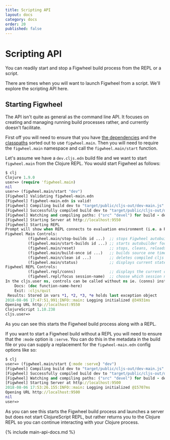 ```yaml
---
title: Scripting API
layout: docs
category: docs
order: 20
published: false
---
```


# Scripting API

<div class="lead-in">You can readily start and stop a Figwheel build
process from the REPL or a script.</div>

There are times when you will want to launch Figwheel from a
script. We'll explore the scripting API here.

## Starting Figwheel

The API isn't quite as general as the command line API. It focuses on
creating and managing running build processes rather, and currently
doesn't facilitate.

First off you will need to ensure that you have
[the dependencies](installation) and the [classpaths](classpath)
sorted out to use `figwheel.main`. Then you will need to require the
`figwheel.main` namespace and call the `figwheel.main/start` function.

Let's assume we have a `dev.cljs.edn` build file and we want to start
`figwheel.main` from the Clojure REPL. You would start Figwheel as follows:

```clojure
$ clj
Clojure 1.9.0
user=> (require 'figwheel.main)
nil
user=> (figwheel.main/start "dev")
[Figwheel] Validating figwheel-main.edn
[Figwheel] figwheel-main.edn is valid!
[Figwheel] Compiling build dev to "target/public/cljs-out/dev-main.js"
[Figwheel] Successfully compiled build dev to "target/public/cljs-out/dev-main.js" in 0.808 seconds.
[Figwheel] Watching and compiling paths: ("src" "devel") for build - dev
[Figwheel] Starting Server at http://localhost:9550
[Figwheel] Starting REPL
Prompt will show when REPL connects to evaluation environment (i.e. a REPL hosting webpage)
Figwheel Main Controls:
          (figwheel.main/stop-builds id ...)  ;; stops Figwheel autobuilder for ids
          (figwheel.main/start-builds id ...) ;; starts autobuilder focused on ids
          (figwheel.main/reset)               ;; stops, cleans, reloads config, and starts autobuilder
          (figwheel.main/build-once id ...)   ;; builds source one time
          (figwheel.main/clean id ...)        ;; deletes compiled cljs target files
          (figwheel.main/status)              ;; displays current state of system
Figwheel REPL Controls:
          (figwheel.repl/conns)               ;; displays the current connections
          (figwheel.repl/focus session-name)  ;; choose which session name to focus on
In the cljs.user ns, controls can be called without ns ie. (conns) instead of (figwheel.repl/conns)
    Docs: (doc function-name-here)
    Exit: :cljs/quit
 Results: Stored in vars *1, *2, *3, *e holds last exception object
2018-08-06 17:47:51.991:INFO::main: Logging initialized @34931ms
Opening URL http://localhost:9550
ClojureScript 1.10.238
cljs.user=>
```

As you can see this starts the Figwheel build process along with a REPL.

If you want to start a Figwheel build without a REPL you will need to
ensure that the `:mode` option is `:serve`. You can do this in the
metadata in the build file or you can supply a replacement for the
`figwheel-main.edn` config options like so:

```clojure
$ clj
user=> (figwheel.main/start {:mode :serve} "dev")
[Figwheel] Compiling build dev to "target/public/cljs-out/dev-main.js"
[Figwheel] Successfully compiled build dev to "target/public/cljs-out/dev-main.js" in 0.782 seconds.
[Figwheel] Watching and compiling paths: ("src" "devel") for build - dev
[Figwheel] Starting Server at http://localhost:9500
2018-08-06 17:53:26.155:INFO::main: Logging initialized @15707ms
Opening URL http://localhost:9500
nil
user=>
```

As you can see this starts the Figwheel build process and launches a
server but does not start ClojureScript REPL, but rather returns you
to the Clojure REPL so you can continue interacting with your Clojure
process.


{% include main-api-docs.md %}
